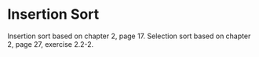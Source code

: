 # Insertion Sort
Insertion sort based on chapter 2, page 17.
Selection sort based on chapter 2, page 27, exercise 2.2-2.